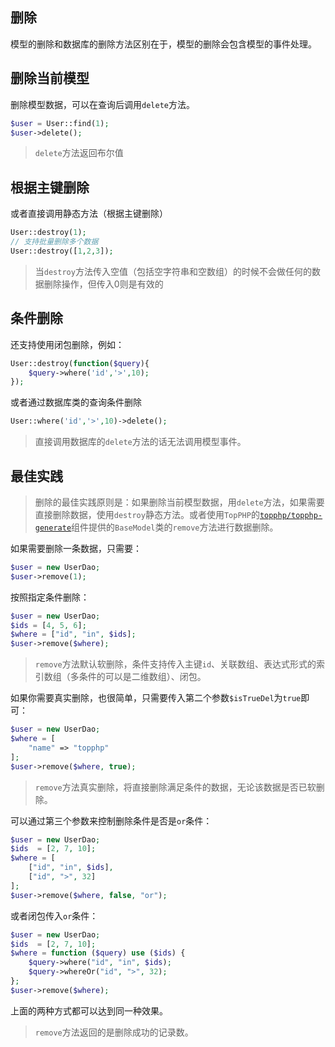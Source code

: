 ## 删除

模型的删除和数据库的删除方法区别在于，模型的删除会包含模型的事件处理。

## 删除当前模型

删除模型数据，可以在查询后调用`delete`方法。

```php
$user = User::find(1);
$user->delete();
```

> `delete`方法返回布尔值

## 根据主键删除

或者直接调用静态方法（根据主键删除）

```php
User::destroy(1);
// 支持批量删除多个数据
User::destroy([1,2,3]);
```

> 当`destroy`方法传入空值（包括空字符串和空数组）的时候不会做任何的数据删除操作，但传入0则是有效的

## 条件删除

还支持使用闭包删除，例如：

```php
User::destroy(function($query){
    $query->where('id','>',10);
});
```

或者通过数据库类的查询条件删除

```php
User::where('id','>',10)->delete();
```

> 直接调用数据库的`delete`方法的话无法调用模型事件。

## 最佳实践

> 删除的最佳实践原则是：如果删除当前模型数据，用`delete`方法，如果需要直接删除数据，使用`destroy`静态方法。或者使用`TopPHP`的[`topphp/topphp-generate`](/composer/topphp-generate.md)组件提供的`BaseModel`类的`remove`方法进行数据删除。

如果需要删除一条数据，只需要：

```php
$user = new UserDao;
$user->remove(1);
```

按照指定条件删除：

```php
$user = new UserDao;
$ids = [4, 5, 6];
$where = ["id", "in", $ids];
$user->remove($where);
```

> `remove`方法默认软删除，条件支持传入主键`id`、关联数组、表达式形式的索引数组（多条件的可以是二维数组）、闭包。

如果你需要真实删除，也很简单，只需要传入第二个参数`$isTrueDel`为`true`即可：

```php
$user = new UserDao;
$where = [
    "name" => "topphp"
];
$user->remove($where, true);
```

> `remove`方法真实删除，将直接删除满足条件的数据，无论该数据是否已软删除。

可以通过第三个参数来控制删除条件是否是`or`条件：

```php
$user = new UserDao;
$ids  = [2, 7, 10];
$where = [
    ["id", "in", $ids],
    ["id", ">", 32]
];
$user->remove($where, false, "or");
```

或者闭包传入`or`条件：

```php
$user = new UserDao;
$ids  = [2, 7, 10];
$where = function ($query) use ($ids) {
    $query->where("id", "in", $ids);
    $query->whereOr("id", ">", 32);
};
$user->remove($where);
```

上面的两种方式都可以达到同一种效果。

> `remove`方法返回的是删除成功的记录数。



